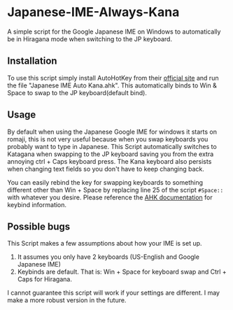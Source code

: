 # Japanese-IME-Always-Kana
A simple script for the Google Japanese IME on Windows to automatically be in Hiragana mode when switching to the JP keyboard.

## Installation
To use this script simply install AutoHotKey from their [official site](https://www.autohotkey.com/) and run the file "Japanese IME Auto Kana.ahk". This automatically binds to Win & Space to swap to the JP keyboard(default bind).

## Usage
By default when using the Japanese Google IME for windows it starts on romaji, this is not very useful because when you swap keyboards you probably want to type in Japanese. This Script automatically switches to Katagana when swapping to the JP keyboard saving you from the extra annoying ctrl + Caps keyboard press. The Kana keyboard also persists when changing text fields so you don't have to keep changing back.

You can easily rebind the key for swapping keyboards to something different other than Win + Space by replacing line 25 of the script `#Space::` with whatever you desire. Please reference the [AHK documentation](https://www.autohotkey.com/docs/Hotkeys.htm) for keybind information.

## Possible bugs
This Script makes a few assumptions about how your IME is set up.
1. It assumes you only have 2 keyboards (US-English and Google Japanese IME)
2. Keybinds are default. That is: Win + Space for keyboard swap and Ctrl + Caps for Hiragana.

I cannot guarantee this script will work if your settings are different. I may make a more robust version in the future.
